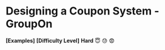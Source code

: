 # Designing a Coupon System - GroupOn

**[Examples]**
**[Difficulty Level]**
**Hard** :innocent: :sweat: :fearful:
